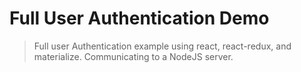 # Full User Authentication Demo

> Full user Authentication example using react, react-redux, and materialize. Communicating to a NodeJS server.
